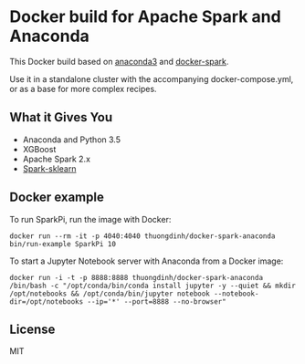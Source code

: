 # Docker build for Apache Spark and Anaconda

This Docker build based on [anaconda3](https://hub.docker.com/r/continuumio/anaconda3/) and [docker-spark](https://github.com/gettyimages/docker-spark).

Use it in a standalone cluster with the accompanying docker-compose.yml, or as a base for more complex recipes.

## What it Gives You
 - Anaconda and Python 3.5
 - XGBoost
 - Apache Spark 2.x
 - [Spark-sklearn](https://github.com/databricks/spark-sklearn)

## Docker example

To run SparkPi, run the image with Docker:

```
docker run --rm -it -p 4040:4040 thuongdinh/docker-spark-anaconda bin/run-example SparkPi 10
```

To start a Jupyter Notebook server with Anaconda from a Docker image:

```
docker run -i -t -p 8888:8888 thuongdinh/docker-spark-anaconda /bin/bash -c "/opt/conda/bin/conda install jupyter -y --quiet && mkdir /opt/notebooks && /opt/conda/bin/jupyter notebook --notebook-dir=/opt/notebooks --ip='*' --port=8888 --no-browser"

```

## License

MIT